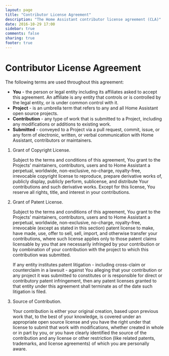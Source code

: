 ```yaml
---
layout: page
title: "Contributor License Agreement"
description: "The Home Assistant contributor license agreement (CLA)"
date: 2016-10-29 17:00
sidebar: true
comments: false
sharing: true
footer: true
---
```


# Contributor License Agreement

The following terms are used throughout this agreement:

* **You** - the person or legal entity including its affiliates asked to accept this agreement. An affiliate is any entity that controls or is controlled by the legal entity, or is under common control with it.
* **Project** - is an umbrella term that refers to any and all Home Assistant open source projects.
* **Contribution** - any type of work that is submitted to a Project, including any modifications or additions to existing work.
* **Submitted** - conveyed to a Project via a pull request, commit, issue, or any form of electronic, written, or verbal communication with Home Assistant, contributors or maintainers.


1. Grant of Copyright License.

    Subject to the terms and conditions of this agreement, You grant to the Projects’ maintainers, contributors, users and to Home Assistant a perpetual, worldwide, non-exclusive, no-charge, royalty-free, irrevocable copyright license to reproduce, prepare derivative works of, publicly display, publicly perform, sublicense, and distribute Your contributions and such derivative works. Except for this license, You reserve all rights, title, and interest in your contributions.

2. Grant of Patent License.

    Subject to the terms and conditions of this agreement, You grant to the Projects’ maintainers, contributors, users and to Home Assistant a perpetual, worldwide, non-exclusive, no-charge, royalty-free, irrevocable (except as stated in this section) patent license to make, have made, use, offer to sell, sell, import, and otherwise transfer your contributions, where such license applies only to those patent claims licensable by you that are necessarily infringed by your contribution or by combination of your contribution with the project to which this contribution was submitted.

    If any entity institutes patent litigation - including cross-claim or counterclaim in a lawsuit - against You alleging that your contribution or any project it was submitted to constitutes or is responsible for direct or contributory patent infringement, then any patent licenses granted to that entity under this agreement shall terminate as of the date such litigation is filed.

3. Source of Contribution.

    Your contribution is either your original creation, based upon previous work that, to the best of your knowledge, is covered under an appropriate open source license and you have the right under that license to submit that work with modifications, whether created in whole or in part by you, or you have clearly identified the source of the contribution and any license or other restriction (like related patents, trademarks, and license agreements) of which you are personally aware.
